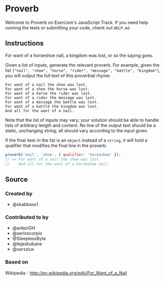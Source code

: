 # Proverb

Welcome to Proverb on Exercism's JavaScript Track.
If you need help running the tests or submitting your code, check out `HELP.md`.

## Instructions

For want of a horseshoe nail, a kingdom was lost, or so the saying goes.

Given a list of inputs, generate the relevant proverb. For example, given the list `["nail", "shoe", "horse", "rider", "message", "battle", "kingdom"]`, you will output the full text of this proverbial rhyme:

```text
For want of a nail the shoe was lost.
For want of a shoe the horse was lost.
For want of a horse the rider was lost.
For want of a rider the message was lost.
For want of a message the battle was lost.
For want of a battle the kingdom was lost.
And all for the want of a nail.
```

Note that the list of inputs may vary; your solution should be able to handle lists of arbitrary length and content. No line of the output text should be a static, unchanging string; all should vary according to the input given.

If the final item in the list is an `object` instead of a `string`, it will hold a qualifier that modifies the final line in the proverb.

```javascript
proverb('nail', 'shoe', { qualifier: 'horseshoe' });
// => For want of a nail the shoe was lost.
//    And all for the want of a horseshoe nail.
```

## Source

### Created by

- @skabbass1

### Contributed to by

- @ankorGH
- @serixscorpio
- @SleeplessByte
- @tejasbubane
- @xarxziux

### Based on

Wikipedia - http://en.wikipedia.org/wiki/For_Want_of_a_Nail